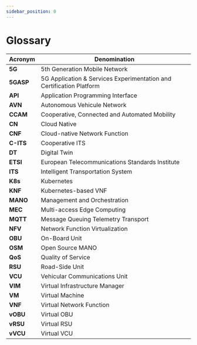 ```yaml
---
sidebar_position: 0
---
```


# Glossary


| Acronym   | Denomination                                                 |
| --------- | ------------------------------------------------------------ |
| **5G**    | 5th Generation Mobile Network                                |
| **5GASP** | 5G Application & Services Experimentation and Certification Platform |
| **API**   | Application Programming Interface                            |
| **AVN**   | Autonomous Vehicule Network                                  |
| **CCAM**  | Cooperative, Connected and Automated Mobility                |
| **CN**    | Cloud Native                                                 |
| **CNF**   | Cloud-native Network Function                                |
| **C-ITS** | Cooperative ITS                                              |
| **DT**    | Digital Twin                                                 |
| **ETSI**  | European Telecommunications Standards Institute              |
| **ITS**   | Intelligent Transportation System                            |
| **K8s**   | Kubernetes                                                   |
| **KNF**   | Kubernetes-based VNF                                         |
| **MANO**  | Management and Orchestration                                 |
| **MEC**   | Multi-access Edge Computing                                  |
| **MQTT**  | Message Queuing Telemetry Transport                          |
| **NFV**   | Network Function Virtualization                              |
| **OBU**   | On-Board Unit                                                |
| **OSM**   | Open Source MANO                                             |
| **QoS**   | Quality of Service                                           |
| **RSU**   | Road-Side Unit                                               |
| **VCU**   | Vehicular Communications Unit                                |
| **VIM**   | Virtual Infrastructure Manager                               |
| **VM**    | Virtual Machine                                              |
| **VNF**   | Virtual Network Function                                     |
| **vOBU**  | Virtual OBU                                                  |
| **vRSU**  | Virtual RSU                                                  |
| **vVCU**  | Virtual VCU                                                  |
